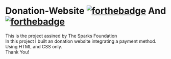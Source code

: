 # Donation-Website [![forthebadge](https://forthebadge.com/images/badges/uses-html.svg)](https://forthebadge.com) And [![forthebadge](https://forthebadge.com/images/badges/uses-css.svg)](https://forthebadge.com)
This is the project assined by The Sparks Foundation <br>
In this project I built an donation website integrating a payment method.<br>
Using HTML and CSS only.<br>
Thank You!
